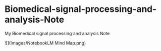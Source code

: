 # Biomedical-signal-processing-and-analysis-Note
My Biomedical signal processing and analysis Note

![](Images/NotebookLM Mind Map.png)
